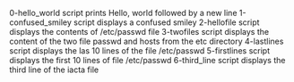 0-hello_world script prints Hello, world followed by a new line
1-confused_smiley script displays a confused smiley
2-hellofile script displays the contents of /etc/passwd file 
3-twofiles script displays the content of the two file passwd and hosts from the etc directory
4-lastlines script displays the las 10 lines of the file /etc/passwd
5-firstlines script displays the first 10 lines of file /etc/passwd
6-third_line script displays the third line of the iacta file 
